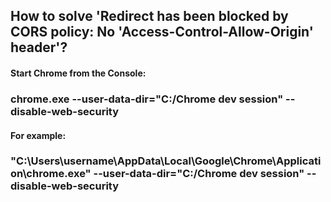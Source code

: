 ## How to solve 'Redirect has been blocked by CORS policy: No 'Access-Control-Allow-Origin' header'?

#### Start Chrome from the Console:

### chrome.exe --user-data-dir="C:/Chrome dev session" --disable-web-security

#### For example:

### "C:\Users\username\AppData\Local\Google\Chrome\Application\chrome.exe" --user-data-dir="C:/Chrome dev session" --disable-web-security
